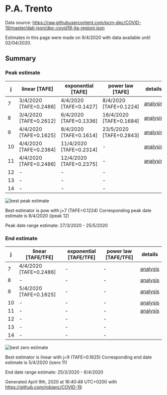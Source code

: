 # P.A. Trento


Data source: https://raw.githubusercontent.com/pcm-dpc/COVID-19/master/dati-json/dpc-covid19-ita-regioni.json

Estimates in this page were made on 9/4/2020 with data available until 02/04/2020.


## Summary 

### Peak estimate 
|j|linear [TAFE]|exponential [TAFE]|power law [TAFE]|details|
|---|----|-----------|---------|-------|
|7|3/4/2020 [TAFE=0.2486]|4/4/2020 [TAFE=0.1427]|8/4/2020 [TAFE=0.1224]|[analysis](COVID-19_p.a._trento_j7_2020-04-02.md)|
|8|3/4/2020 [TAFE=0.2612]|6/4/2020 [TAFE=0.1336]|16/4/2020 [TAFE=0.1684]|[analysis](COVID-19_p.a._trento_j8_2020-04-02.md)|
|9|4/4/2020 [TAFE=0.1625]|8/4/2020 [TAFE=0.1614]|23/5/2020 [TAFE=0.2843]|[analysis](COVID-19_p.a._trento_j9_2020-04-02.md)|
|10|4/4/2020 [TAFE=0.2384]|11/4/2020 [TAFE=0.2314]|-|[analysis](COVID-19_p.a._trento_j10_2020-04-02.md)|
|11|4/4/2020 [TAFE=0.2486]|12/4/2020 [TAFE=0.2375]|-|[analysis](COVID-19_p.a._trento_j11_2020-04-02.md)|
|12|-|-|-||
|13|-|-|-||
|14|-|-|-||

![best peak estimate](COVID-19_p.a._trento_j7_2020-04-02.png)

Best estimator is pow with j=7 (TAFE=0.1224)
Corresponding peak date estimate is 8/4/2020 (ipeak 12)


Peak date range estimate: 27/3/2020 - 25/5/2020

### End estimate 
|j|linear [TAFE/TFE]|exponential [TAFE/TFE]|power law [TAFE/TFE]|details|
|---|----|-----------|---------|-------|
|7|4/4/2020 [TAFE=0.2486]|-|-|[analysis](COVID-19_p.a._trento_j7_2020-04-02.md)|
|8|-|-|-|[analysis](COVID-19_p.a._trento_j8_2020-04-02.md)|
|9|5/4/2020 [TAFE=0.1625]|-|-|[analysis](COVID-19_p.a._trento_j9_2020-04-02.md)|
|10|-|-|-|[analysis](COVID-19_p.a._trento_j10_2020-04-02.md)|
|11|-|-|-|[analysis](COVID-19_p.a._trento_j11_2020-04-02.md)|
|12|-|-|-||
|13|-|-|-||
|14|-|-|-||

![best zero estimate](COVID-19_p.a._trento_j9_2020-04-02.png)

Best estimator is linear with j=9 (TAFE=0.1625)
Corresponding end date estimate is 5/4/2020 (izero 11)


End date range estimate: 25/3/2020 - 6/4/2020

Generated April 9th, 2020 at 16:40:48 UTC+0200 with https://github.com/robianc/COVID-19
